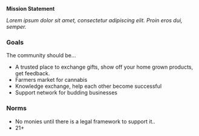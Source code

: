 **Mission Statement**

_Lorem ipsum dolor sit amet, consectetur adipiscing elit. Proin eros dui, semper._

### Goals

The community should be…

* A trusted place to exchange gifts, show off your home grown products, get feedback.
* Farmers market for cannabis
* Knowledge exchange, help each other become successful
* Support network for budding businesses 

### Norms

* No monies until there is a legal framework to support it..
* 21+